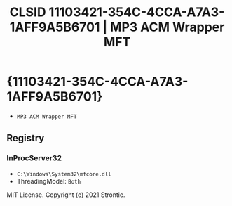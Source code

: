 ﻿---
title: "CLSID 11103421-354C-4CCA-A7A3-1AFF9A5B6701 | MP3 ACM Wrapper MFT"
excerpt: What is COM-Object CLSID 11103421-354C-4CCA-A7A3-1AFF9A5B6701?
---

# {11103421-354C-4CCA-A7A3-1AFF9A5B6701}

* `MP3 ACM Wrapper MFT`

## Registry


### InProcServer32

* `C:\Windows\System32\mfcore.dll`
* ThreadingModel: `Both`

MIT License. Copyright (c) 2021 Strontic.


